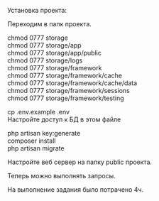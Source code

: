 Установка проекта:

Переходим в папк проекта.

chmod 0777 storage
<br>
chmod 0777 storage/app
<br>
chmod 0777 storage/app/public
<br>
chmod 0777 storage/logs
<br>
chmod 0777 storage/framework
<br>
chmod 0777 storage/framework/cache
<br>
chmod 0777 storage/framework/cache/data
<br>
chmod 0777 storage/framework/sessions
<br>
chmod 0777 storage/framework/testing
<br>

cp .env.example .env
<br>
Настройте доступ к БД в этом файле

php artisan key:generate
<br>
composer install
<br>
php artisan migrate
<br>

Настройте веб сервер на папку public проекта.

Теперь можно выполнять запросы.

На выполнение задания было потрачено 4ч.
